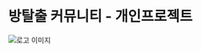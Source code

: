 # 방탈출 커뮤니티 - 개인프로젝트

<img src="https://img1.daumcdn.net/thumb/R1280x0/?scode=mtistory2&fname=https%3A%2F%2Fblog.kakaocdn.net%2Fdn%2FbT50k6%2FbtsoYOCFYwG%2FAEZDyjDuDcyL3z9SZk6rK0%2Fimg.png" alt="로고 이미지">

